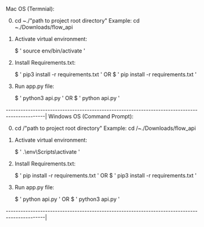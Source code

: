 Mac OS (Termnial):

0) cd ~./"path to project root directory"  Example: cd ~./Downloads/flow_api

1) Activate virtual environment: 

	$ ' source env/bin/activate '

2) Install Requirements.txt:

	$ ' pip3 install -r requirements.txt '	OR	$ ' pip install -r requirements.txt '

3) Run app.py file:

	$ ' python3 api.py '			OR	$ ' python api.py '

----------------------------------------------------------------------------------------------|
Windows OS (Command Prompt):

0) cd /"path to project root directory"  Example: cd /~./Downloads/flow_api

1) Activate virtual environment: 

	$ ' .\env\Scripts\activate '

2) Install Requirements.txt:

	$ ' pip install -r requirements.txt '	OR	$ ' pip3 install -r requirements.txt '

3) Run app.py file:

	$ ' python api.py '			OR	$ ' python3 api.py '

----------------------------------------------------------------------------------------------|
